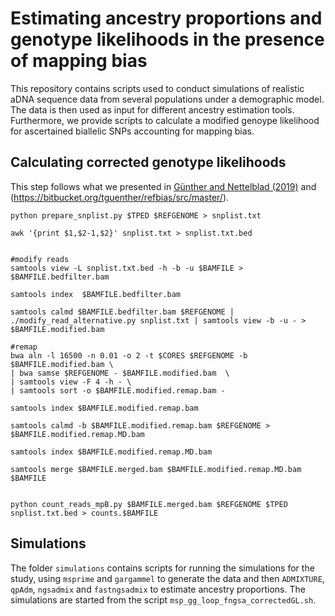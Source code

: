 # Estimating ancestry proportions and genotype likelihoods in the presence of mapping bias

This repository contains scripts used to conduct simulations of realistic aDNA sequence data from several populations under a demographic model. The data is then used as input for different ancestry estimation tools. Furthermore, we provide scripts to calculate a modified genoype likelihood for ascertained biallelic SNPs accounting for mapping bias.

## Calculating corrected genotype likelihoods

This step follows what we presented in [Günther and Nettelblad (2019)](https://doi.org/10.1371/journal.pgen.1008302) and (https://bitbucket.org/tguenther/refbias/src/master/).

```
python prepare_snplist.py $TPED $REFGENOME > snplist.txt

awk '{print $1,$2-1,$2}' snplist.txt > snplist.txt.bed


#modify reads
samtools view -L snplist.txt.bed -h -b -u $BAMFILE > $BAMFILE.bedfilter.bam

samtools index	$BAMFILE.bedfilter.bam

samtools calmd $BAMFILE.bedfilter.bam $REFGENOME | ./modify_read_alternative.py snplist.txt | samtools view -b -u - > $BAMFILE.modified.bam

#remap
bwa aln -l 16500 -n 0.01 -o 2 -t $CORES $REFGENOME -b $BAMFILE.modified.bam \
| bwa samse $REFGENOME - $BAMFILE.modified.bam  \
| samtools view -F 4 -h - \
| samtools sort -o $BAMFILE.modified.remap.bam -

samtools index $BAMFILE.modified.remap.bam

samtools calmd -b $BAMFILE.modified.remap.bam $REFGENOME > $BAMFILE.modified.remap.MD.bam

samtools index $BAMFILE.modified.remap.MD.bam

samtools merge $BAMFILE.merged.bam $BAMFILE.modified.remap.MD.bam $BAMFILE


python count_reads_mpB.py $BAMFILE.merged.bam $REFGENOME $TPED snplist.txt.bed > counts.$BAMFILE
```


## Simulations

The folder `simulations` contains scripts for running the simulations for the study, using `msprime` and `gargammel` to generate the data and then `ADMIXTURE`, `qpAdm`, `ngsadmix` and `fastngsadmix` to estimate ancestry proportions. The simulations are started from the script `msp_gg_loop_fngsa_correctedGL.sh`.

